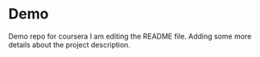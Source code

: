 # Demo
Demo repo for coursera
I am editing the README file. Adding some more details about the project description.
